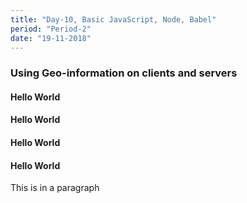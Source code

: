 ```yaml
---
title: "Day-10, Basic JavaScript, Node, Babel"
period: "Period-2"
date: "19-11-2018"
---
```


### Using Geo-information on clients and servers
#### Hello World
#### Hello World
#### Hello World
#### Hello World
<p>This is in a paragraph </p>